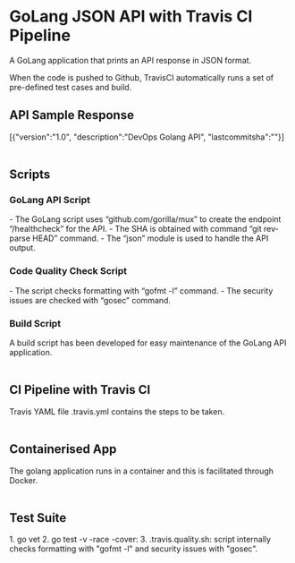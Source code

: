 # GoLang JSON API with Travis CI Pipeline

A GoLang application that prints an API response in JSON format. <br>

When the code is pushed to Github, TravisCI automatically runs a set of pre-defined test cases and build.
<h2>API Sample Response</h2>
[{"version":"1.0",
"description":"DevOps Golang API",
"lastcommitsha":"<lastcommitsha>"}]
<br><br>
<h2>Scripts</h2>
<h3>GoLang API Script</h3>
- The GoLang script uses “github.com/gorilla/mux” to create the endpoint “/healthcheck” for the API.
- The SHA is obtained with command “git rev-parse HEAD” command.
- The “json” module is used to handle the API output.
<br>
<h3>Code Quality Check Script</h3>
- The script checks formatting with “gofmt -l” command.
- The security issues are checked with “gosec” command.
<br>
<h3>Build Script</h3>
A build script has been developed for easy maintenance of the GoLang API application.
<br><br>
<h2>CI Pipeline with Travis CI</h2>
Travis YAML file .travis.yml contains the steps to be taken. 
<br><br>
<h2>Containerised App</h2>
The golang application runs in a container and this is facilitated through Docker.
<br><br>
<h2>Test Suite</h2>
1. go vet
2. go test -v -race -cover: 
3. .travis.quality.sh: script internally checks formatting with "gofmt -l" and security issues with "gosec".
